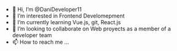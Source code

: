 - 👋 Hi, I’m @DaniDeveloper11
- 👀 I’m interested in Frontend Develomepment
- 🌱 I’m currently learning Vue.js, git, React.js
- 💞️ I’m looking to collaborate on Web proyects as a member of a developer team
- 📫 How to reach me ...

<!---
DaniDeveloper11/DaniDeveloper11 is a ✨ special ✨ repository because its `README.md` (this file) appears on your GitHub profile.
You can click the Preview link to take a look at your changes.
--->
